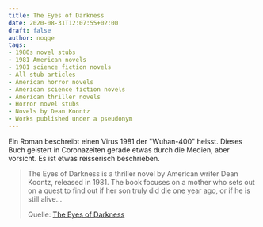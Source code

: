 ```yaml
---
title: The Eyes of Darkness
date: 2020-08-31T12:07:55+02:00
draft: false
author: noqqe
tags:
- 1980s novel stubs
- 1981 American novels
- 1981 science fiction novels
- All stub articles
- American horror novels
- American science fiction novels
- American thriller novels
- Horror novel stubs
- Novels by Dean Koontz
- Works published under a pseudonym
---
```


Ein Roman beschreibt einen Virus 1981 der "Wuhan-400" heisst. Dieses Buch
geistert in Coronazeiten gerade etwas durch die Medien, aber vorsicht. Es ist
etwas reisserisch beschrieben.

> The Eyes of Darkness is a thriller novel  by American writer Dean Koontz,
> released in 1981. The book focuses on a mother who sets out on a quest to find
> out if her son truly did die one year ago, or if he is still alive...
>
> Quelle: [The Eyes of Darkness](https://en.wikipedia.org/wiki/The_Eyes_of_Darkness)
